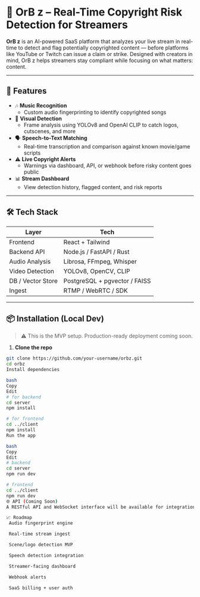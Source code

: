 # 🎯 OrB z – Real-Time Copyright Risk Detection for Streamers

**OrB z** is an AI-powered SaaS platform that analyzes your live stream in real-time to detect and flag potentially copyrighted content — before platforms like YouTube or Twitch can issue a claim or strike. Designed with creators in mind, OrB z helps streamers stay compliant while focusing on what matters: content.

---

## 🚀 Features

- 🎶 **Music Recognition**
  - Custom audio fingerprinting to identify copyrighted songs
- 🎥 **Visual Detection**
  - Frame analysis using YOLOv8 and OpenAI CLIP to catch logos, cutscenes, and more
- 🗣️ **Speech-to-Text Matching**
  - Real-time transcription and comparison against known movie/game scripts
- ⚠️ **Live Copyright Alerts**
  - Warnings via dashboard, API, or webhook before risky content goes public
- 📊 **Stream Dashboard**
  - View detection history, flagged content, and risk reports

---

## 🛠️ Tech Stack

| Layer             | Tech                        |
|------------------|-----------------------------|
| Frontend         | React + Tailwind            |
| Backend API      | Node.js / FastAPI / Rust    |
| Audio Analysis   | Librosa, FFmpeg, Whisper    |
| Video Detection  | YOLOv8, OpenCV, CLIP        |
| DB / Vector Store| PostgreSQL + pgvector / FAISS |
| Ingest           | RTMP / WebRTC / SDK         |

---

## 📦 Installation (Local Dev)

> ⚠️ This is the MVP setup. Production-ready deployment coming soon.

1. **Clone the repo**

```bash
git clone https://github.com/your-username/orbz.git
cd orbz
Install dependencies

bash
Copy
Edit
# for backend
cd server
npm install

# for frontend
cd ../client
npm install
Run the app

bash
Copy
Edit
# backend
cd server
npm run dev

# frontend
cd ../client
npm run dev
🌐 API (Coming Soon)
A RESTful API and WebSocket interface will be available for integration with overlays, bots, and external tools.

📈 Roadmap
 Audio fingerprint engine

 Real-time stream ingest

 Scene/logo detection MVP

 Speech detection integration

 Streamer-facing dashboard

 Webhook alerts

 SaaS billing + user auth


